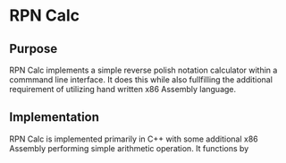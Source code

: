 # RPN Calc 

## Purpose
  RPN Calc implements a simple reverse polish notation calculator within a commmand line interface. It does this while also fullfilling the additional requirement of utilizing hand written x86 Assembly language. 
## Implementation 
  RPN Calc is implemented primarily in C++ with some additional x86 Assembly performing simple arithmetic operation. It functions by 
